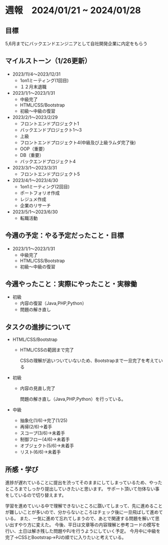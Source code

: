 # 週報　2024/01/21 ~ 2024/01/28
## 目標
5,6月までにバックエンドエンジニアとして自社開発企業に内定をもらう

## マイルストーン（1/26更新）
- 2023/11/4〜2023/12/31
    - 1on1ミーティング(1回目)
    - １２月末退職
- 2023/1/1〜2023/1/31
    - 中級完了
    - HTML/CSS/Bootstrap
    - 初級〜中級の復習
- 2023/2/1〜2023/2/29
    - フロントエンドプロジェクト1
    - バックエンドプロジェクト1〜3
    - 上級
    - フロントエンドプロジェクト4(中級及び上級ラムダ完了後)
    - OOP（重要）
    - DB（重要）
    - バックエンドプロジェクト4
- 2023/3/1〜2023/3/31
    - フロントエンドプロジェクト5
- 2023/4/1〜2023/4/30
    - 1on1ミーティング(2回目)
    - ポートフォリオ作成
    - レジュメ作成
    - 企業のリサーチ
- 2023/5/1〜2023/6/30
    - 転職活動

## 今週の予定：やる予定だったこと・目標
- 2023/1/1〜2023/1/31
    - 中級完了
    - HTML/CSS/Bootstrap
    - 初級〜中級の復習

## 今週やったこと：実際にやったこと・実稼働
- 初級
    - 内容の復習（Java,PHP,Python）
    - 問題の解き直し


## タスクの進捗について
- HTML/CSS/Bootstrap
    - HTML/CSSの範囲まで完了

      CSSの理解が追いついていないため、Bootstrapまで一旦完了を考えている

- 初級
    - 内容の見直し完了

      問題の解き直し（Java,PHP,Python）を行っている。
      
- 中級
    - 抽象化(1/6)→完了(1/25)
    - 再帰(2/6)→着手
    - スコープ(3/6)→未着手
    - 制御フロー(4/6)→未着手
    - オブジェクト(5/6)→未着手
    - リスト(6/6)→未着手
      
## 所感・学び
進捗が遅れていることに提出を渋ってそのままにしてしまっているため、やったところまでしっかり提出していきたいと思います。
サポート頂いて勿体ない事をしているので切り替えます。

学習を進めていいる中で理解できないところに躓いてしまって、先に進めることが難しいことが多いので、分からないところはチェック後に一旦飛ばして進めている。
また、一気に進めて忘れてしまうので、あとで関連する問題を解いて思い出すやり方に変えた。
今後、平日は文章等の内容理解と参考コードの模写を行い、土日は解き残した問題やPJを行うようにしていく予定。
今月中に中級を完了→CSSとBootstrap→PJの順でに入りたいと考えている。
